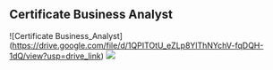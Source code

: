 ## Certificate Business Analyst

![Сertificate Business_Analyst] (https://drive.google.com/file/d/1QPITOtU_eZLp8YlThNYchV-fqDQH-1dQ/view?usp=drive_link)
![](https://github.com/Nadezhda2024/-ertificate_Business_Analyst/blob/main/%D0%A1ertificate_Business_Analyst.png)
